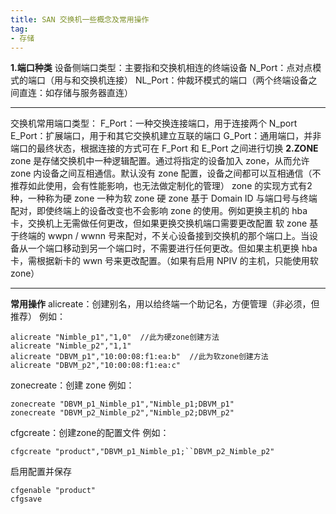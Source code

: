 ```yaml
---
title: SAN 交换机一些概念及常用操作
tag:
- 存储
---
```


**1.端口种类**
设备侧端口类型：主要指和交换机相连的终端设备
N_Port：点对点模式的端口（用与和交换机连接）
NL_Port：仲裁环模式的端口（两个终端设备之间直连：如存储与服务器直连）

---

交换机常用端口类型：
F_Port：一种交换连接端口，用于连接两个 N_port
E_Port：扩展端口，用于和其它交换机建立互联的端口
G_Port：通用端口，并非端口的最终状态，根据连接的方式可在 F_Port 和 E_Port 之间进行切换
**2.ZONE**
zone 是存储交换机中一种逻辑配置。通过将指定的设备加入 zone，从而允许 zone 内设备之间互相通信。默认没有 zone 配置，设备之间都可以互相通信（不推荐如此使用，会有性能影响，也无法做定制化的管理）
zone 的实现方式有2种，一种称为硬 zone 一种为软 zone
硬 zone 基于 Domain ID 与端口号与终端配对，即使终端上的设备改变也不会影响 zone 的使用。例如更换主机的 hba 卡，交换机上无需做任何更改，但如果更换交换机端口需要更改配置
软 zone 基于终端的 wwpn / wwnn 号来配对，不关心设备接到交换机的那个端口上。当设备从一个端口移动到另一个端口时，不需要进行任何更改。但如果主机更换 hba 卡，需根据新卡的 wwn 号来更改配置。（如果有启用 NPIV 的主机，只能使用软 zone）

---

**常用操作**
alicreate：创建别名，用以给终端一个助记名，方便管理（非必须，但推荐）
例如：
```
alicreate "Nimble_p1","1,0"  //此为硬zone创建方法
alicreate "Nimble_p2","1,1"
alicreate "DBVM_p1","10:00:08:f1:ea:b"  //此为软zone创建方法
alicreate "DBVM_p2","10:00:08:f1:ea:c"
```
zonecreate：创建 zone
例如：
```
zonecreate "DBVM_p1_Nimble_p1","Nimble_p1;DBVM_p1"
zonecreate "DBVM_p2_Nimble_p2","Nimble_p2;DBVM_p2"
```
cfgcreate：创建zone的配置文件
例如：
```
cfgcreate "product","DBVM_p1_Nimble_p1;``DBVM_p2_Nimble_p2"
```
启用配置并保存
```
cfgenable "product"
cfgsave
```
